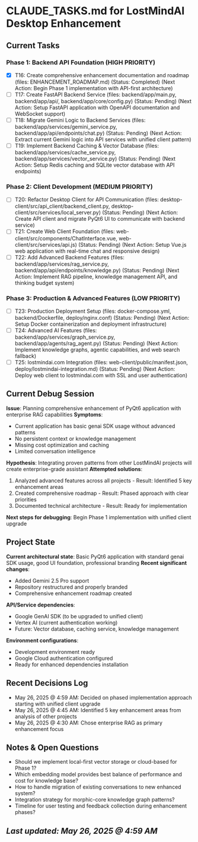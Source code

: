 # CLAUDE_TASKS.md for LostMindAI Desktop Enhancement

## Current Tasks

### Phase 1: Backend API Foundation (HIGH PRIORITY)
- [x] T16: Create comprehensive enhancement documentation and roadmap (files: ENHANCEMENT_ROADMAP.md) (Status: Completed) (Next Action: Begin Phase 1 implementation with API-first architecture)
- [ ] T17: Create FastAPI Backend Service (files: backend/app/main.py, backend/app/api/, backend/app/core/config.py) (Status: Pending) (Next Action: Setup FastAPI application with OpenAPI documentation and WebSocket support)
- [ ] T18: Migrate Gemini Logic to Backend Services (files: backend/app/services/gemini_service.py, backend/app/api/endpoints/chat.py) (Status: Pending) (Next Action: Extract current Gemini logic into API services with unified client pattern)
- [ ] T19: Implement Backend Caching & Vector Database (files: backend/app/services/cache_service.py, backend/app/services/vector_service.py) (Status: Pending) (Next Action: Setup Redis caching and SQLite vector database with API endpoints)

### Phase 2: Client Development (MEDIUM PRIORITY)
- [ ] T20: Refactor Desktop Client for API Communication (files: desktop-client/src/api_client/backend_client.py, desktop-client/src/services/local_server.py) (Status: Pending) (Next Action: Create API client and migrate PyQt6 UI to communicate with backend service)
- [ ] T21: Create Web Client Foundation (files: web-client/src/components/ChatInterface.vue, web-client/src/services/api.js) (Status: Pending) (Next Action: Setup Vue.js web application with real-time chat and responsive design)
- [ ] T22: Add Advanced Backend Features (files: backend/app/services/rag_service.py, backend/app/api/endpoints/knowledge.py) (Status: Pending) (Next Action: Implement RAG pipeline, knowledge management API, and thinking budget system)

### Phase 3: Production & Advanced Features (LOW PRIORITY)
- [ ] T23: Production Deployment Setup (files: docker-compose.yml, backend/Dockerfile, deploy/nginx.conf) (Status: Pending) (Next Action: Setup Docker containerization and deployment infrastructure)
- [ ] T24: Advanced AI Features (files: backend/app/services/graph_service.py, backend/app/agents/rag_agent.py) (Status: Pending) (Next Action: Implement knowledge graphs, agentic capabilities, and web search fallback)
- [ ] T25: lostmindai.com Integration (files: web-client/public/manifest.json, deploy/lostmindai-integration.md) (Status: Pending) (Next Action: Deploy web client to lostmindai.com with SSL and user authentication)

## Current Debug Session
**Issue**: Planning comprehensive enhancement of PyQt6 application with enterprise RAG capabilities
**Symptoms**: 
- Current application has basic genai SDK usage without advanced patterns
- No persistent context or knowledge management
- Missing cost optimization and caching
- Limited conversation intelligence

**Hypothesis**: Integrating proven patterns from other LostMindAI projects will create enterprise-grade assistant
**Attempted solutions**:
1. Analyzed advanced features across all projects - Result: Identified 5 key enhancement areas
2. Created comprehensive roadmap - Result: Phased approach with clear priorities
3. Documented technical architecture - Result: Ready for implementation

**Next steps for debugging**: Begin Phase 1 implementation with unified client upgrade

## Project State
**Current architectural state**: Basic PyQt6 application with standard genai SDK usage, good UI foundation, professional branding
**Recent significant changes**: 
- Added Gemini 2.5 Pro support
- Repository restructured and properly branded
- Comprehensive enhancement roadmap created

**API/Service dependencies**: 
- Google GenAI SDK (to be upgraded to unified client)
- Vertex AI (current authentication working)
- Future: Vector database, caching service, knowledge management

**Environment configurations**: 
- Development environment ready
- Google Cloud authentication configured
- Ready for enhanced dependencies installation

## Recent Decisions Log
- May 26, 2025 @ 4:59 AM: Decided on phased implementation approach starting with unified client upgrade
- May 26, 2025 @ 4:45 AM: Identified 5 key enhancement areas from analysis of other projects
- May 26, 2025 @ 4:30 AM: Chose enterprise RAG as primary enhancement focus

## Notes & Open Questions
- Should we implement local-first vector storage or cloud-based for Phase 1?
- Which embedding model provides best balance of performance and cost for knowledge base?
- How to handle migration of existing conversations to new enhanced system?
- Integration strategy for morphic-core knowledge graph patterns?
- Timeline for user testing and feedback collection during enhancement phases?

*Last updated: May 26, 2025 @ 4:59 AM*
---